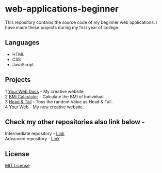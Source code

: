 # web-applications-beginner

This repository contains the source code of my beginner web applications. I have made these projects during my first year of college.

## Languages

- HTML<br>
- CSS<br>
- JavaScript<br>

## Projects

1 [Your Web Docs](https://yourwebdocs.netlify.app/) - My creative website.<br>
2 [BMI Calculator](https://yourbmi-calculator.netlify.app/) - Calculate the BMI of Individual.<br>
3 [Head & Tail](https://headtail.netlify.app/) - Toss the random Value as Head & Tail.<br>
4 [Your Web](https://yourweb-in.netlify.app/) - My new creative website.<br>

## Check my other repositories also link below -

Intermediate repository - [Link](https://github.com/akarshrajput/web-applications-intermediate)<br>
Advanced repository - [Link](https://github.com/akarshrajput/web-applications-advanced)

## License

[MIT License](LICENSE)
